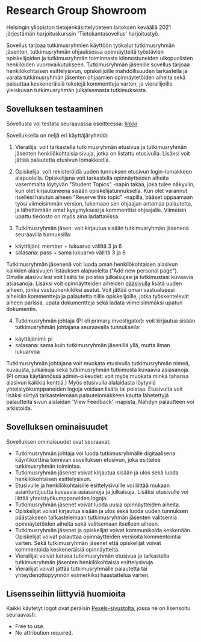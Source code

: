 # Research Group Showroom

Helsingin yliopiston tietojenkäsittelytieteen laitoksen keväällä 2021 järjestämän harjoituskurssin 'Tietokantasovellus' harjoitustyö.

Sovellus tarjoaa tutkimusryhmien käyttöön työkalut tutkimusryhmän jäsenten, tutkimusryhmän ohjauksessa opinnäytteitä työstävien opiskelijoiden ja tutkimusryhmän toiminnasta kiinnostuneiden ulkopuolisten henkilöiden vuorovaikutukseen. Tutkimusryhmän jäsenille sovellus tarjoaa henkilökohtaisen esittelysivun, opiskelijoille mahdollisuuden tarkastella ja varata tutkimusryhmän jäsenten ohjaamien opinnäytetöiden aiheita sekä palauttaa keskeneräisiä tekstejä kommentteja varten, ja vierailijoille yleiskuvan tutkimusryhmän julkaisemasta tutkimuksesta.

## Sovelluksen testaaminen

Sovellusta voi testata seuraavassa osoitteessa: [linkki](http://resgshowroom.herokuapp.com/)

Sovelluksella on neljä eri käyttäjäryhmää:

1. Vierailija: voit tarkastella tutkimusryhmän etusivua ja tutkimusryhmän jäsenten henkilökohtaisia sivuja, jotka on listattu etusivulla. Lisäksi voit jättää palautetta etusivun lomakkeella.

2. Opiskelija: voit rekisteröidä uuden tunnuksen etusivun login-lomakkeen alapuolella. Opiskelijana voit tarkastella opinnäytteiden aiheita vasemmalta löytyvän "Student Topics" -napin takaa, joka tulee näkyviin, kun olet kirjautuneena sisään opiskelijatunnuksella. Kun olet varannut itsellesi halutun aiheen "Reserve this topic" -napilla, pääset uppaamaan työsi viimeisimmän version, lukemaan sen ohjaajan antamaa palautetta, ja lähettämään omat kysymyksesi ja kommenttisi ohjaajalle. Viimeisin upattu tiedosto on myös aina ladattavissa.

3. Tutkimusryhmän jäsen: voit kirjautua sisään tutkimusryhmän jäsenenä seuraavilla tunnuksilla:
* käyttäjäni: member + lukuarvo väliltä 3 ja 6
* salasana: pass + sama lukuarvo väliltä 3 ja 6

Tutkimusryhmän jäsenenä voit luoda oman henkilökohtaisen alasivun kaikkien alasivujen listauksen alapuolelta ("Add new personal page"). Omalle alasivullesi voit lisätä tai poistaa julkaisujasi ja tutkimustasi kuvaavia asiasanoja. Lisäksi voit opinnäytteiden aiheiden [pääsivulla](http://resgshowroom.herokuapp.com/student_topics/0) lisätä uuden aiheen, jonka vastuuhenkilöksi asetut. Voit jättää oman vastualueesi aiheisiin kommentteja ja palautetta niille opiskelijoille, jotka työskentelevät aiheen parissa, upata dokumentteja sekä ladata viimeisimmäksi upatun dokumentin.

4. Tutkimusryhmän johtaja (PI eli primary investigator): voit kirjautua sisään tutkimusryhmän johtajana seuraavalla tunnuksella:
* käyttäjänimi: pi
* salasana: sama kuin tutkimusryhmän jäsenillä yllä, mutta ilman lukuarvoa

Tutkimusryhmän johtajana voit muokata etusivulla tutkimusryhmän nimeä, kuvausta, julkaisuja sekä tutkimusryhmän tutkimusta kuvaavia asiasanoja. (PI omaa käytännössä admin-oikeudet: voit myös muokata minkä tahansa alasivun kaikkia kenttiä.) Myös etusivulla alalaidasta löytyviä yhteistyökumppaneiden logoja voidaan lisätä tai poistaa. Etusivulta voit lisäksi siirtyä tarkastelemaan palautelomakkeen kautta lähetettyjä palautteita sivun alalaidan 'View Feedback' -napista. Nähdyn palautteen voi arkistoida.

## Sovelluksen ominaisuudet

Sovelluksen ominaisuudet ovat seuraavat:

* Tutkimusryhmän johtaja voi luoda tutkimusryhmälle digitaalisena käyntikorttina toimivan sovelluksen etusivun, joka esittelee tutkimusryhmän toimintaa.
* Tutkimusryhmän jäsenet voivat kirjautua sisään ja ulos sekä luoda henkilökohtaisen esittelysivun.
* Etusivulle ja henkilökohtaisille esittelysivuille voi liittää mukaan asiantuntijuutta kuvaavia asiasanoja ja julkaisuja. Lisäksi etusivulle voi liittää yhteistyökumppaneiden logoja.
* Tutkimusryhmän jäsenet voivat luoda uusia opinnäytteiden aiheita.
* Opiskelijat voivat kirjautua sisään ja ulos sekä luoda uuden tunnuksen päästäkseen tarkastelemaan tutkimusryhmän jäsenten valitsemia opinnäytetöiden aiheita sekä valitsemaan itselleen aiheen.
* Tutkimusryhmän jäsenet ja opiskelijat voivat kommunikoida keskenään. Opiskelijat voivat palauttaa opinnäytteiden versioita kommentointia varten. Sekä tutkimusryhmän jäsenet että opiskelijat voivat kommentoida keskeneräisiä opinnäytteitä.
* Vierailijat voivat katsoa tutkimusryhmän etusivua ja tarkastella tutkimusryhmän jäsenten henkilökohtaisia esittelysivuja.
* Vierailijat voivat jättää tutkimusryhmälle palautetta tai yhteydenottopyynnön esimerkiksi haastattelua varten.

## Lisensseihin liittyviä huomioita

Kaikki käytetyt logot ovat peräisin [Pexels-sivustolta](https://www.pexels.com/), jossa ne on lisensoitu seuraavasti:

* Free to use.
* No attribution required.
